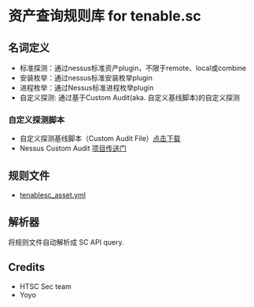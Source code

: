# 资产查询规则库 for tenable.sc

## 名词定义

* 标准探测：通过nessus标准资产plugin，不限于remote、local或combine
* 安装枚举：通过nessus标准安装枚举plugin
* 进程枚举：通过Nessus标准进程枚举plugin
* 自定义探测: 通过基于Custom Audit(aka. 自定义基线脚本)的自定义探测

### 自定义探测脚本

* 自定义探测基线脚本（Custom Audit File）[点击下载]
* Nessus Custom Audit [项目传送门]


## 规则文件
* [tenablesc_asset.yml](https://github.com/shawntns/tsc_asset_query/blob/master/tenablesc_asset.yml)

## 解析器
将规则文件自动解析成 SC API query.


## Credits

- HTSC Sec team
- Yoyo

[点击下载]:https://github.com/shawntns/ns_custom_audit/blob/master/asset_discovery.audit
[项目传送门]:https://github.com/shawntns/ns_custom_audit
